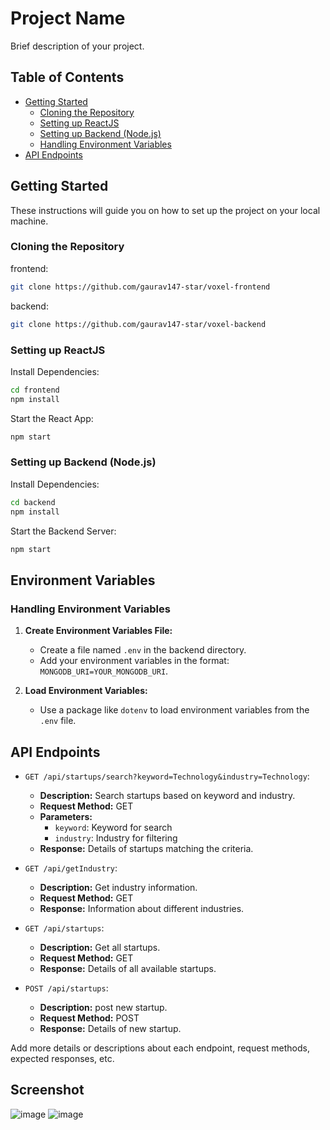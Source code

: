 # Project Name

Brief description of your project.

## Table of Contents

- [Getting Started](#getting-started)
  - [Cloning the Repository](#cloning-the-repository)
  - [Setting up ReactJS](#setting-up-reactjs)
  - [Setting up Backend (Node.js)](#setting-up-backend-nodejs)
  - [Handling Environment Variables](#handling-environment-variables)
- [API Endpoints](#api-endpoints)

## Getting Started

These instructions will guide you on how to set up the project on your local machine.

### Cloning the Repository

frontend: 
```bash
git clone https://github.com/gaurav147-star/voxel-frontend
```
backend:
```bash
git clone https://github.com/gaurav147-star/voxel-backend
```
### Setting up ReactJS

Install Dependencies:

```bash
cd frontend
npm install
```

Start the React App:

```bash
npm start
```

### Setting up Backend (Node.js)

Install Dependencies:

```bash
cd backend
npm install
```

Start the Backend Server:

```bash
npm start
```

## Environment Variables

### Handling Environment Variables

1. **Create Environment Variables File:**

   - Create a file named `.env` in the backend directory.
   - Add your environment variables in the format: ` MONGODB_URI=YOUR_MONGODB_URI`.

2. **Load Environment Variables:**

   - Use a package like `dotenv` to load environment variables from the `.env` file.

## API Endpoints

- `GET /api/startups/search?keyword=Technology&industry=Technology`:

  - **Description:** Search startups based on keyword and industry.
  - **Request Method:** GET
  - **Parameters:**
    - `keyword`: Keyword for search
    - `industry`: Industry for filtering
  - **Response:** Details of startups matching the criteria.

- `GET /api/getIndustry`:

  - **Description:** Get industry information.
  - **Request Method:** GET
  - **Response:** Information about different industries.

- `GET /api/startups`:

  - **Description:** Get all startups.
  - **Request Method:** GET
  - **Response:** Details of all available startups.

- `POST /api/startups`:
  - **Description:** post new startup.
  - **Request Method:** POST
  - **Response:** Details of new startup.

Add more details or descriptions about each endpoint, request methods, expected responses, etc.

## Screenshot

![image](https://github.com/gaurav147-star/voxel-frontend/assets/78996081/3df8b09a-f14d-4341-aa5f-0c228afbc534)
![image](https://github.com/gaurav147-star/voxel-frontend/assets/78996081/20f6b41a-1a47-4d46-b407-28db624f1c20)


